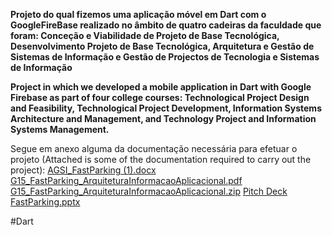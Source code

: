 **Projeto do qual fizemos uma aplicação móvel em Dart com o GoogleFireBase realizado no âmbito de quatro cadeiras da faculdade que foram: Conceção e Viabilidade de Projeto de Base Tecnológica, Desenvolvimento Projeto de Base Tecnológica, Arquitetura e Gestão de Sistemas de Informação e Gestão de Projectos de Tecnologia e Sistemas de Informação**

**Project in which we developed a mobile application in Dart with Google Firebase as part of four college courses: Technological Project Design and Feasibility, Technological Project Development, Information Systems Architecture and Management, and Technology Project and Information Systems Management.**

Segue em anexo alguma da documentação necessária para efetuar o projeto (Attached is some of the documentation required to carry out the project):
[AGSI_FastParking (1).docx](https://github.com/user-attachments/files/16700606/AGSI_FastParking.1.docx)
[G15_FastParking_ArquiteturaInformacaoAplicacional.pdf](https://github.com/user-attachments/files/16700602/G15_FastParking_ArquiteturaInformacaoAplicacional.pdf)
[G15_FastParking_ArquiteturaInformacaoAplicacional.zip](https://github.com/user-attachments/files/16700609/G15_FastParking_ArquiteturaInformacaoAplicacional.zip)
[Pitch Deck FastParking.pptx](https://github.com/user-attachments/files/16700610/Pitch.Deck.FastParking.pptx)

#Dart

